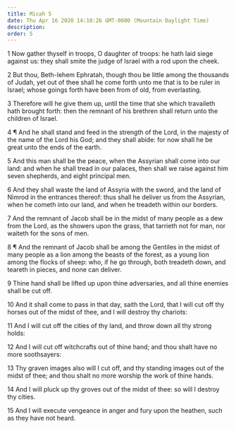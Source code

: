 ```yaml
---
title: Micah 5
date: Thu Apr 16 2020 14:10:26 GMT-0600 (Mountain Daylight Time)
description: 
order: 5
---
```


<p>
  1 Now gather thyself in troops, O daughter of troops: he hath laid siege
  against us: they shall smite the judge of Israel with a rod upon the cheek.
</p>
<p>
  2 But thou, Beth-lehem Ephratah, though thou be little among the thousands of
  Judah, yet out of thee shall he come forth unto me that is to be ruler in
  Israel; whose goings forth have been from of old, from everlasting.
</p>
<p>
  3 Therefore will he give them up, until the time that she which travaileth
  hath brought forth: then the remnant of his brethren shall return unto the
  children of Israel.
</p>
<p>
  4 &#xB6; And he shall stand and feed in the strength of the Lord, in the
  majesty of the name of the Lord his God; and they shall abide: for now shall
  he be great unto the ends of the earth.
</p>
<p>
  5 And this man shall be the peace, when the Assyrian shall come into our land:
  and when he shall tread in our palaces, then shall we raise against him seven
  shepherds, and eight principal men.
</p>
<p>
  6 And they shall waste the land of Assyria with the sword, and the land of
  Nimrod in the entrances thereof: thus shall he deliver us from the Assyrian,
  when he cometh into our land, and when he treadeth within our borders.
</p>
<p>
  7 And the remnant of Jacob shall be in the midst of many people as a dew from
  the Lord, as the showers upon the grass, that tarrieth not for man, nor
  waiteth for the sons of men.
</p>
<p>
  8 &#xB6; And the remnant of Jacob shall be among the Gentiles in the midst of
  many people as a lion among the beasts of the forest, as a young lion among
  the flocks of sheep: who, if he go through, both treadeth down, and teareth in
  pieces, and none can deliver.
</p>
<p>
  9 Thine hand shall be lifted up upon thine adversaries, and all thine enemies
  shall be cut off.
</p>
<p>
  10 And it shall come to pass in that day, saith the Lord, that I will cut off
  thy horses out of the midst of thee, and I will destroy thy chariots:
</p>
<p>
  11 And I will cut off the cities of thy land, and throw down all thy strong
  holds:
</p>
<p>
  12 And I will cut off witchcrafts out of thine hand; and thou shalt have no
  more soothsayers:
</p>
<p>
  13 Thy graven images also will I cut off, and thy standing images out of the
  midst of thee; and thou shalt no more worship the work of thine hands.
</p>
<p>
  14 And I will pluck up thy groves out of the midst of thee: so will I destroy
  thy cities.
</p>
<p>
  15 And I will execute vengeance in anger and fury upon the heathen, such as
  they have not heard.
</p>
